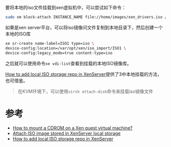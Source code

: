 要将本地的iso文件挂载到xen虚拟机中，可以尝试如下命令：

```bash
sudo xm block-attach INSTANCE_NAME file://home/images/xen_drivers.iso /dev/sdb r
```

如果是xen server平台，可以将iso镜像问文件复制到本地目录下，然后创建一个本地的ISO库

```bash
xe sr-create name-label=ISO1 type=iso \
device-config:location=/var/opt/xen/iso_import/ISO1 \
device-config:legacy_mode=true content-type=iso
```

之后就可以使用命令`xe vdi-list`查看到挂载的本地ISO镜像库。

[How to add local ISO storage repo in XenServer](http://www.dedoimedo.com/computers/xen-xenserver-local-iso-repo.html)提供了3中本地挂载的方法，也可借鉴。

> 在KVM环境下，可以使用`virsh attach-disk`命令来挂载iso镜像文件

# 参考

* [How to mount a CDROM on a Xen guest virtual machine?](http://serverfault.com/questions/44895/how-to-mount-a-cdrom-on-a-xen-guest-virtual-machine)
* [Attach ISO image stored in XenServer local storage](http://www.linuxscrew.com/2012/04/06/local-iso-image-xenserver/)
* [How to add local ISO storage repo in XenServer](http://www.dedoimedo.com/computers/xen-xenserver-local-iso-repo.html)